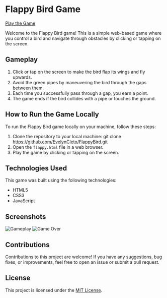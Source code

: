 # Flappy Bird Game

[Play the Game](https://evelyncleto.github.io/FlappyBird/flappy.html)

Welcome to the Flappy Bird game! This is a simple web-based game where you control a bird and navigate through obstacles by clicking or tapping on the screen.

## Gameplay

1. Click or tap on the screen to make the bird flap its wings and fly upwards.
2. Avoid the green pipes by maneuvering the bird through the gaps between them.
3. Each time you successfully pass through a gap, you earn a point.
4. The game ends if the bird collides with a pipe or touches the ground.

## How to Run the Game Locally

To run the Flappy Bird game locally on your machine, follow these steps:

1. Clone the repository to your local machine:
git clone https://github.com/EvelynCleto/FlappyBird.git
2. Open the `flappy.html` file in a web browser.
3. Play the game by clicking or tapping on the screen.

## Technologies Used

This game was built using the following technologies:

- HTML5
- CSS3
- JavaScript

## Screenshots

![Gameplay](/screenshots/gameplay.png)
![Game Over](/screenshots/game-over.png)

## Contributions

Contributions to this project are welcome! If you have any suggestions, bug fixes, or improvements, feel free to open an issue or submit a pull request.

## License

This project is licensed under the [MIT License](LICENSE).
